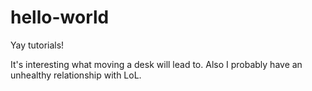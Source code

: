 # hello-world
Yay tutorials!

It's interesting what moving a desk will lead to.
Also I probably have an unhealthy relationship with LoL.
